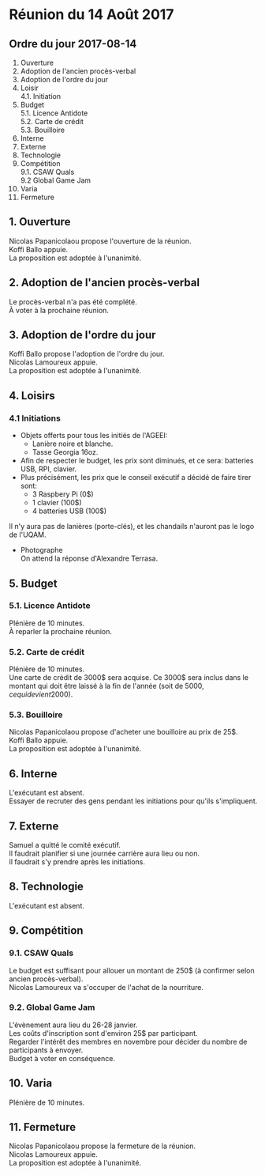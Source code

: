 # Réunion du 14 Août 2017

## Ordre du jour 2017-08-14
1. Ouverture
2. Adoption de l'ancien procès-verbal
3. Adoption de l'ordre du jour
4. Loisir  
4.1. Initiation  
5. Budget  
5.1. Licence Antidote  
5.2. Carte de crédit  
5.3. Bouilloire
6. Interne
7. Externe
8. Technologie
9. Compétition  
9.1. CSAW Quals  
9.2 Global Game Jam
10. Varia
11. Fermeture

## 1. Ouverture
Nicolas Papanicolaou propose l'ouverture de la réunion.  
Koffi Ballo appuie.  
La proposition est adoptée à l'unanimité.

## 2. Adoption de l'ancien procès-verbal
Le procès-verbal n'a pas été complété.  
À voter à la prochaine réunion.

## 3. Adoption de l'ordre du jour
Koffi Ballo propose l'adoption de l'ordre du jour.  
Nicolas Lamoureux appuie.  
La proposition est adoptée à l'unanimité.

## 4. Loisirs
### 4.1 Initiations
* Objets offerts pour tous les initiés de l'AGEEI:  
  * Lanière noire et blanche.
  * Tasse Georgia 16oz.  
* Afin de respecter le budget, les prix sont diminués,
	et ce sera: batteries USB, RPI, clavier.  
* Plus précisément, les prix que le conseil exécutif a décidé de faire tirer sont:  
    *	3 Raspbery Pi (0$)
    *	1 clavier (100$)
    *	4 batteries USB (100$)

Il n'y aura pas de lanières (porte-clés), et les chandails n'auront pas le logo de l'UQAM.
* Photographe  
On attend la réponse d'Alexandre Terrasa.

## 5. Budget
### 5.1. Licence Antidote  
Plénière de 10 minutes.  
À reparler la prochaine réunion.
### 5.2. Carte de crédit  
Plénière de 10 minutes.  
Une carte de crédit de 3000$ sera acquise. Ce 3000$ sera inclus dans le montant
qui doit être laissé à la fin de l'année (soit de 5000$, ce qui devient 2000$).
### 5.3. Bouilloire
Nicolas Papanicolaou propose d'acheter une bouilloire au prix de 25$.  
Koffi Ballo appuie.  
La proposition est adoptée à l'unanimité.

## 6. Interne
L'exécutant est absent.  
Essayer de recruter des gens pendant les initiations pour qu'ils s'impliquent.

## 7. Externe
Samuel a quitté le comité exécutif.  
Il faudrait planifier si une journée carrière aura lieu ou non.  
Il faudrait s'y prendre après les initiations.

## 8. Technologie
L'exécutant est absent.

## 9. Compétition
### 9.1. CSAW Quals
Le budget est suffisant pour allouer un montant de 250$
(à confirmer selon ancien procès-verbal).  
Nicolas Lamoureux va s'occuper de l'achat de la nourriture.

### 9.2. Global Game Jam
L'évènement aura lieu du 26-28 janvier.  
Les coûts d'inscription sont d'environ 25$ par participant.  
Regarder l'intérêt des membres en novembre pour décider du nombre de participants à envoyer.  
Budget à voter en conséquence.

## 10. Varia
Plénière de 10 minutes.

## 11. Fermeture
Nicolas Papanicolaou propose la fermeture de la réunion.  
Nicolas Lamoureux appuie.  
La proposition est adoptée à l'unanimité.
